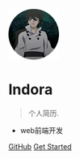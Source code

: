 ![logo](img/indora.png ':size=100x100 :borderRadius=50%')

# Indora

> 个人简历.

* web前端开发

[GitHub](***)
[Get Started](quickstart.md)
